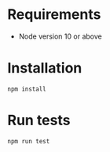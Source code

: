 # Requirements

+ Node version 10 or above

# Installation
```
npm install
```
# Run tests
```
npm run test
```
